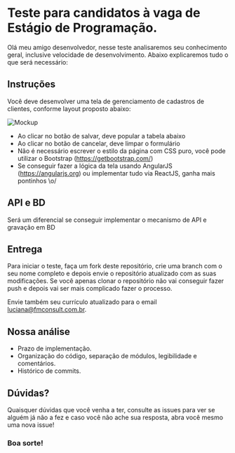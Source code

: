 # Teste para candidatos à vaga de Estágio de Programação.

Olá meu amigo desenvolvedor, nesse teste analisaremos seu conhecimento geral, inclusive velocidade de desenvolvimento. 
Abaixo explicaremos tudo o que será necessário:

## Instruções

Você deve desenvolver uma tela de gerenciamento de cadastros de clientes, conforme layout proposto abaixo:

![Mockup](https://fmconsult.com.br/img-teste-vaga-estagio.png)

- Ao clicar no botão de salvar, deve popular a tabela abaixo
- Ao clicar no botão de cancelar, deve limpar o formulário
- Não é necessário escrever o estilo da página com CSS puro, você pode utilizar o Bootstrap (https://getbootstrap.com/)
- Se conseguir fazer a lógica da tela usando AngularJS (https://angularjs.org) ou implementar tudo via ReactJS, ganha mais pontinhos \o/

## API e BD

Será um diferencial se conseguir implementar o mecanismo de API e gravação em BD

## Entrega

Para iniciar o teste, faça um fork deste repositório, crie uma branch com o seu nome completo e depois envie o repositório atualizado com as suas modificações. Se você apenas clonar o repositório não vai conseguir fazer push e depois vai ser mais complicado fazer o processo.

Envie também seu currículo atualizado para o email luciana@fmconsult.com.br.

## Nossa análise

- Prazo de implementação.
- Organização do código, separação de módulos, legibilidade e comentários.
- Histórico de commits.

## Dúvidas?

Quaisquer dúvidas que você venha a ter, consulte as issues para ver se alguém já não a fez e caso você não ache sua resposta, abra você mesmo uma nova issue!

### Boa sorte!
